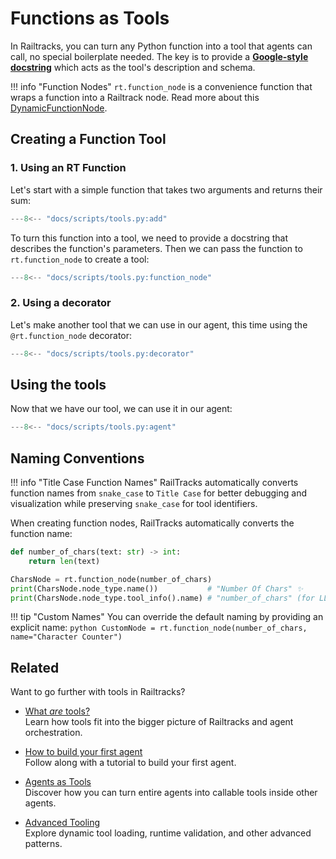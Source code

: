 # Functions as Tools

In Railtracks, you can turn any Python function into a tool that agents can call, no special boilerplate needed. The key is to provide a [**Google-style docstring**](https://sphinxcontrib-napoleon.readthedocs.io/en/latest/example_google.html) which acts as the tool's description and schema.  

!!! info "Function Nodes"
    `rt.function_node` is a convenience function that wraps a function into a Railtrack node. Read more about this [DynamicFunctionNode](../../system_internals/node.md#dynamicfunctionnode).


## Creating a Function Tool

### 1. Using an RT Function
Let's start with a simple function that takes two arguments and returns their sum:

```python
---8<-- "docs/scripts/tools.py:add"
```

To turn this function into a tool, we need to provide a docstring that describes the function's parameters. Then we can pass the function to `rt.function_node` to create a tool:

```python
---8<-- "docs/scripts/tools.py:function_node"
```

### 2. Using a decorator
Let's make another tool that we can use in our agent, this time using the `@rt.function_node` decorator:

```python
---8<-- "docs/scripts/tools.py:decorator"
```

## Using the tools

Now that we have our tool, we can use it in our agent:

```python
---8<-- "docs/scripts/tools.py:agent"
```

## Naming Conventions

!!! info "Title Case Function Names"
    RailTracks automatically converts function names from `snake_case` to `Title Case` for better debugging and visualization while preserving `snake_case` for tool identifiers.

When creating function nodes, RailTracks automatically converts the function name:

```python
def number_of_chars(text: str) -> int:
    return len(text)

CharsNode = rt.function_node(number_of_chars)
print(CharsNode.node_type.name())           # "Number Of Chars" ✨
print(CharsNode.node_type.tool_info().name) # "number_of_chars" (for LLM tools)
```

!!! tip "Custom Names"
    You can override the default naming by providing an explicit name:
    ```python
    CustomNode = rt.function_node(number_of_chars, name="Character Counter")
    ```

## Related

Want to go further with tools in Railtracks?

* [What *are* tools?](../index.md) <br>
  Learn how tools fit into the bigger picture of Railtracks and agent orchestration.

* [How to build your first agent](../../tutorials/byfa.md) <br>
  Follow along with a tutorial to build your first agent.

* [Agents as Tools](./agents_as_tools.md) <br>
  Discover how you can turn entire agents into callable tools inside other agents.

* [Advanced Tooling](./advanced_usages.md) <br>
  Explore dynamic tool loading, runtime validation, and other advanced patterns.

